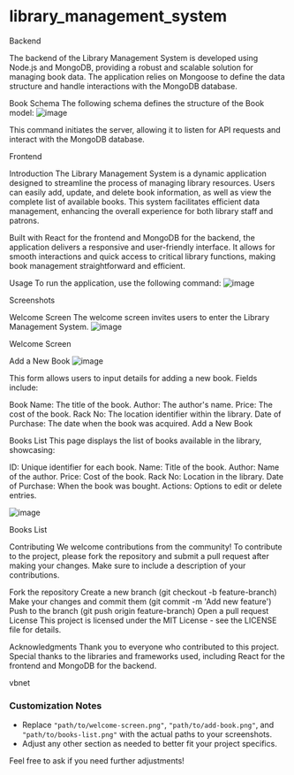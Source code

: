 # library_management_system

Backend

The backend of the Library Management System is developed using Node.js and MongoDB, providing a robust and scalable solution for managing book data. The application relies on Mongoose to define the data structure and handle interactions with the MongoDB database.

Book Schema
The following schema defines the structure of the Book model:
![image](https://github.com/user-attachments/assets/48a23c60-8049-4ad3-be24-4051c6043764)

This command initiates the server, allowing it to listen for API requests and interact with the MongoDB database.



Frontend

Introduction
The Library Management System is a dynamic application designed to streamline the process of managing library resources. Users can easily add, update, and delete book information, as well as view the complete list of available books. This system facilitates efficient data management, enhancing the overall experience for both library staff and patrons.

Built with React for the frontend and MongoDB for the backend, the application delivers a responsive and user-friendly interface. It allows for smooth interactions and quick access to critical library functions, making book management straightforward and efficient.

Usage
To run the application, use the following command:
![image](https://github.com/user-attachments/assets/caa20a91-cc3a-429c-a88f-bdda396bda84)


Screenshots

Welcome Screen
The welcome screen invites users to enter the Library Management System.
![image](https://github.com/user-attachments/assets/5395e1e4-c132-499e-96f6-72ce999bc3e7)

Welcome Screen

Add a New Book
![image](https://github.com/user-attachments/assets/6fe54ba7-ce0d-4c41-bbc0-7dff4cc531c5)

This form allows users to input details for adding a new book. Fields include:

Book Name: The title of the book.
Author: The author's name.
Price: The cost of the book.
Rack No: The location identifier within the library.
Date of Purchase: The date when the book was acquired.
Add a New Book

Books List
This page displays the list of books available in the library, showcasing:

ID: Unique identifier for each book.
Name: Title of the book.
Author: Name of the author.
Price: Cost of the book.
Rack No: Location in the library.
Date of Purchase: When the book was bought.
Actions: Options to edit or delete entries.

![image](https://github.com/user-attachments/assets/702263fe-46d4-4004-8b86-20024aca57e4)

Books List

Contributing
We welcome contributions from the community! To contribute to the project, please fork the repository and submit a pull request after making your changes. Make sure to include a description of your contributions.

Fork the repository
Create a new branch (git checkout -b feature-branch)
Make your changes and commit them (git commit -m 'Add new feature')
Push to the branch (git push origin feature-branch)
Open a pull request
License
This project is licensed under the MIT License - see the LICENSE file for details.

Acknowledgments
Thank you to everyone who contributed to this project. Special thanks to the libraries and frameworks used, including React for the frontend and MongoDB for the backend.

vbnet

### Customization Notes  
- Replace `"path/to/welcome-screen.png"`, `"path/to/add-book.png"`, and `"path/to/books-list.png"` with the actual paths to your screenshots.  
- Adjust any other section as needed to better fit your project specifics.  

Feel free to ask if you need further adjustments!
